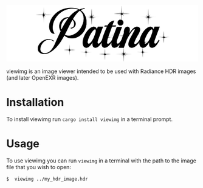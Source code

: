 ![header](header.png "viewimg")

viewimg is an image viewer intended to be used with Radiance HDR images (and later OpenEXR images).


Installation
============

To install viewimg run `cargo install viewimg` in a terminal prompt.

Usage
=====

To use viewimg you can run `viewimg` in a terminal with the path to the
image file that you wish to open:

    $  viewimg ../my_hdr_image.hdr
